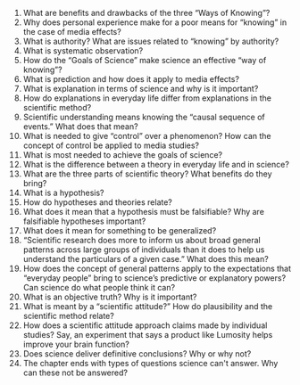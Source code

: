 1. What are benefits and drawbacks of the three “Ways of Knowing”?
2. Why does personal experience make for a poor means for “knowing” in the case of media effects?
3. What is authority? What are issues related to “knowing” by authority?
4. What is systematic observation?
5. How do the “Goals of Science” make science an effective “way of knowing”?
6. What is prediction and how does it apply to media effects?
7. What is explanation in terms of science and why is it important?
8. How do explanations in everyday life differ from explanations in the scientific method?
9. Scientific understanding means knowing the “causal sequence of events.” What does that mean?
10. What is needed to give “control” over a phenomenon?  How can the concept of control be applied to media studies?
11. What is most needed to achieve the goals of science?
12. What is the difference between a theory in everyday life and in science?
13. What are the three parts of scientific theory? What benefits do they bring?
14. What is a hypothesis?
15. How do hypotheses and theories relate?
16. What does it mean that a hypothesis must be falsifiable? Why are falsifiable hypotheses important?
17. What does it mean for something to be generalized?
18. “Scientific research does more to inform us about broad general patterns across large groups of individuals than it does to help us understand the particulars of a given case.” What does this mean?
19. How does the concept of general patterns apply to the expectations that “everyday people” bring to science’s predictive or explanatory powers? Can science do what people think it can?
20. What is an objective truth? Why is it important?
21. What is meant by a “scientific attitude?” How do plausibility and the scientific method relate?
22. How does a scientific attitude approach claims made by individual studies? Say, an experiment that says a product like Lumosity helps improve your brain function?
23. Does science deliver definitive conclusions? Why or why not?
24. The chapter ends with types of questions science can't answer. Why can these not be answered?

